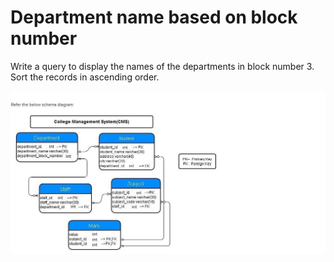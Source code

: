 # Department name based on block number

Write a query to display the names of the departments in block number 3. Sort the records in ascending order.

![database 4](../../../database_1.jpg)
